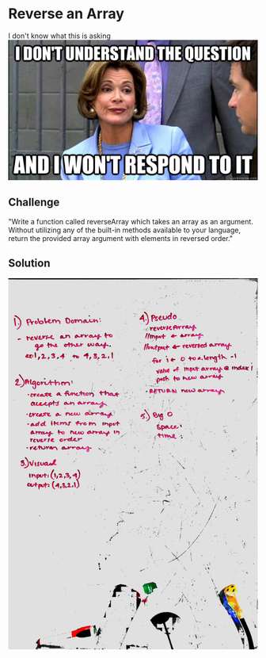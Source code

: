 # Reverse an Array
<!-- Short summary or background information -->
I don't know what this is asking
![Getting Started](../../assets/question.jpg)


## Challenge
"Write a function called reverseArray which takes an array as an argument. Without utilizing any of the built-in methods available to your language, return the provided array argument with elements in reversed order."

## Solution

![Getting Started](../../assets/array_reverse.jpg)


